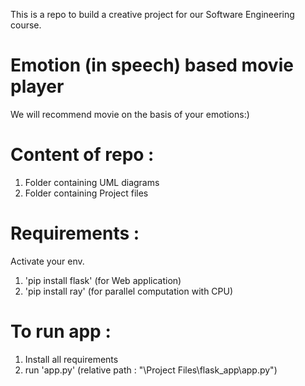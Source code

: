 This is a repo to build a creative project for our Software Engineering course.

# Emotion (in speech) based movie player
We will recommend movie on the basis of your emotions:)

# Content of repo :
1. Folder containing UML diagrams
2. Folder containing Project files  

# Requirements :
Activate your env.
1. 'pip install flask' (for Web application)
2. 'pip install ray' (for parallel computation with CPU)

# To run app :
1. Install all requirements
2. run 'app.py' (relative path : "\Project Files\flask_app\app.py")
